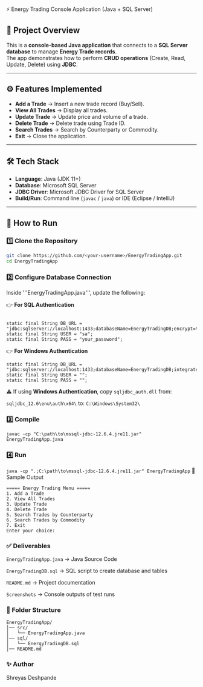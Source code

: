 ⚡ Energy Trading Console Application (Java + SQL Server)

## 📌 Project Overview
This is a **console-based Java application** that connects to a **SQL Server database** to manage **Energy Trade records**.  
The app demonstrates how to perform **CRUD operations** (Create, Read, Update, Delete) using **JDBC**.

---

## ⚙️ Features Implemented
- **Add a Trade** → Insert a new trade record (Buy/Sell).
- **View All Trades** → Display all trades.
- **Update Trade** → Update price and volume of a trade.
- **Delete Trade** → Delete trade using Trade ID.
- **Search Trades** → Search by Counterparty or Commodity.
- **Exit** → Close the application.

---

## 🛠️ Tech Stack
- **Language**: Java (JDK 11+)
- **Database**: Microsoft SQL Server
- **JDBC Driver**: Microsoft JDBC Driver for SQL Server
- **Build/Run**: Command line (`javac` / `java`) or IDE (Eclipse / IntelliJ)

---

## 🚀 How to Run

### 1️⃣ Clone the Repository
```bash
git clone https://github.com/<your-username>/EnergyTradingApp.git
cd EnergyTradingApp
```

### 2️⃣ Configure Database Connection
Inside '''EnergyTradingApp.java''', update the following:

👉 **For SQL Authentication**
```

static final String DB_URL = "jdbc:sqlserver://localhost:1433;databaseName=EnergyTradingDB;encrypt=true;trustServerCertificate=true;";
static final String USER = "sa";
static final String PASS = "your_password";
```
👉 **For Windows Authentication**

```
static final String DB_URL = "jdbc:sqlserver://localhost:1433;databaseName=EnergyTradingDB;integratedSecurity=true;encrypt=true;trustServerCertificate=true;";
static final String USER = "";
static final String PASS = "";
```
⚠️ If using **Windows Authentication**, copy
```sqljdbc_auth.dll``` from:

```sqljdbc_12.6\enu\auth\x64\```
to:
```C:\Windows\System32\```
### 3️⃣ Compile

```javac -cp "C:\path\to\mssql-jdbc-12.6.4.jre11.jar" EnergyTradingApp.java```
### 4️⃣ Run

```java -cp ".;C:\path\to\mssql-jdbc-12.6.4.jre11.jar" EnergyTradingApp```
📸 Sample Output
```
===== Energy Trading Menu =====
1. Add a Trade
2. View All Trades
3. Update Trade
4. Delete Trade
5. Search Trades by Counterparty
6. Search Trades by Commodity
7. Exit
Enter your choice:
```
### ✅ Deliverables
```EnergyTradingApp.java``` → Java Source Code

```EnergyTradingDB.sql``` → SQL script to create database and tables

```README.md``` → Project documentation

```Screenshots``` → Console outputs of test runs

### 📂 Folder Structure
```
EnergyTradingApp/
│── src/
│   └── EnergyTradingApp.java
│── sql/
│   └── EnergyTradingDB.sql
│── README.md
```
### ✨ Author
Shreyas Deshpande
